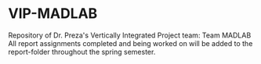 # VIP-MADLAB
Repository of Dr. Preza's Vertically Integrated Project team: Team MADLAB
All report assignments completed and being worked on will be added to the report-folder throughout the spring semester.

